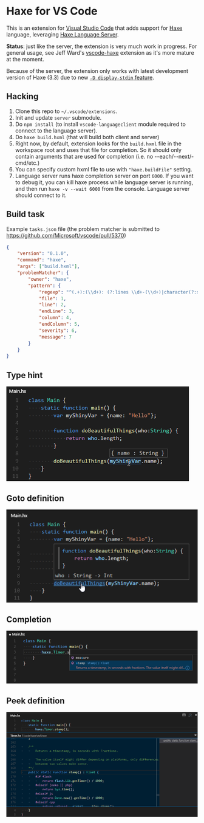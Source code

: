 # Haxe for VS Code

This is an extension for [Visual Studio Code](https://code.visualstudio.com) that adds support for [Haxe](http://haxe.org/) language,
leveraging [Haxe Language Server](https://github.com/nadako/haxe-languageserver).

**Status**: just like the server, the extension is very much work in progress.
For general usage, see Jeff Ward's [vscode-haxe](https://github.com/jcward/vscode-haxe) extension as it's more mature at the moment.

Because of the server, the extension only works with latest development version of Haxe (3.3) due to new [`-D display-stdin` feature](https://github.com/HaxeFoundation/haxe/pull/5120).

## Hacking

1. Clone this repo to `~/.vscode/extensions`.
2. Init and update `server` submodule.
3. Do `npm install` (to install `vscode-languageclient` module required to connect to the language server).
4. Do `haxe build.hxml` (that will build both client and server)
5. Right now, by default, extension looks for the `build.hxml` file in the workspace root and uses that file
for completion. So it should only contain arguments that are used for completion (i.e. no --each/--next/-cmd/etc.)
6. You can specify custom hxml file to use with `"haxe.buildFile"` setting.
7. Language server runs haxe completion server on port `6000`. If you want to debug it, you can kill haxe process while language server is running, and then run `haxe -v --wait 6000` from the console. Language server should connect to it.

## Build task

Example `tasks.json` file (the problem matcher is submitted to https://github.com/Microsoft/vscode/pull/5370)
```json
{
    "version": "0.1.0",
    "command": "haxe",
    "args": ["build.hxml"],
    "problemMatcher": {
        "owner": "haxe",
        "pattern": {
            "regexp": "^(.+):(\\d+): (?:lines \\d+-(\\d+)|character(?:s (\\d+)-| )(\\d+)) : (?:(Warning) : )?(.*)$",
            "file": 1,
            "line": 2,
            "endLine": 3,
            "column": 4,
            "endColumn": 5,
            "severity": 6,
            "message": 7
        }
    }
}
```

## Type hint
![Type hint](images/type.png)

## Goto definition
![Goto definition](images/position.png)

## Completion
![Field completion](images/field.png)

## Peek definition
![Peek definition](images/peek.png)
